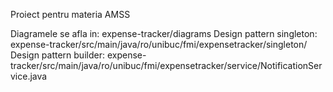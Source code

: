Proiect pentru materia AMSS

Diagramele se afla in: expense-tracker/diagrams
Design pattern singleton: expense-tracker/src/main/java/ro/unibuc/fmi/expensetracker/singleton/
Design pattern builder: expense-tracker/src/main/java/ro/unibuc/fmi/expensetracker/service/NotificationService.java 
